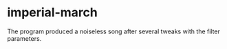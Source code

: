 # imperial-march
The program produced a noiseless song after several tweaks with the filter parameters.
